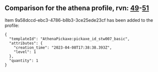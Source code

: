 ## Comparison for the athena profile, rvn: [49](https://github.com/PRO100KatYT/FortniteProfileRevisions/tree/main/profiles/athena/49%20athena.json)-[51](https://github.com/PRO100KatYT/FortniteProfileRevisions/tree/main/profiles/athena/51%20athena.json)

Item 9a58dccd-ebc3-4786-b8b3-3ce25ede23cf has been added to the profile:

```
{
  "templateId": "AthenaPickaxe:pickaxe_id_stw007_basic",
  "attributes": {
    "creation_time": "2023-04-08T17:38:38.393Z",
    "level": 1
  },
  "quantity": 1
}
```

<br><br>
